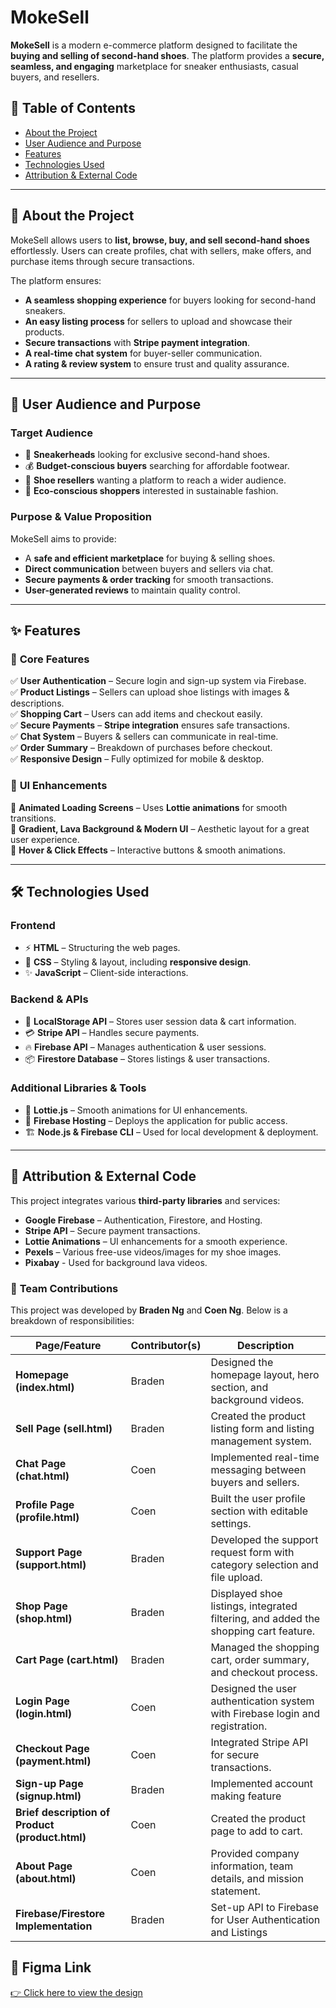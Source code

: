 # MokeSell  

**MokeSell** is a modern e-commerce platform designed to facilitate the **buying and selling of second-hand shoes**. The platform provides a **secure, seamless, and engaging** marketplace for sneaker enthusiasts, casual buyers, and resellers.  

## 📌 Table of Contents  
- [About the Project](#about-the-project)  
- [User Audience and Purpose](#user-audience-and-purpose)  
- [Features](#features)  
- [Technologies Used](#technologies-used)  
- [Attribution & External Code](#attribution--external-code)   

---

## 📖 About the Project  
MokeSell allows users to **list, browse, buy, and sell second-hand shoes** effortlessly. Users can create profiles, chat with sellers, make offers, and purchase items through secure transactions.  

The platform ensures:  
- **A seamless shopping experience** for buyers looking for second-hand sneakers.  
- **An easy listing process** for sellers to upload and showcase their products.  
- **Secure transactions** with **Stripe payment integration**.  
- **A real-time chat system** for buyer-seller communication.  
- **A rating & review system** to ensure trust and quality assurance.  

---

## 🎯 User Audience and Purpose  
### **Target Audience**  
- 👟 **Sneakerheads** looking for exclusive second-hand shoes.  
- 💰 **Budget-conscious buyers** searching for affordable footwear.  
- 🔄 **Shoe resellers** wanting a platform to reach a wider audience.  
- 🌱 **Eco-conscious shoppers** interested in sustainable fashion.  

### **Purpose & Value Proposition**  
MokeSell aims to provide:  
- A **safe and efficient marketplace** for buying & selling shoes.  
- **Direct communication** between buyers and sellers via chat.  
- **Secure payments & order tracking** for smooth transactions.  
- **User-generated reviews** to maintain quality control.  

---

## ✨ Features  
### 🔹 **Core Features**  
✅ **User Authentication** – Secure login and sign-up system via Firebase.  
✅ **Product Listings** – Sellers can upload shoe listings with images & descriptions.  
✅ **Shopping Cart** – Users can add items and checkout easily.  
✅ **Secure Payments** – **Stripe integration** ensures safe transactions.  
✅ **Chat System** – Buyers & sellers can communicate in real-time.  
✅ **Order Summary** – Breakdown of purchases before checkout.  
✅ **Responsive Design** – Fully optimized for mobile & desktop.  

### 🎨 **UI Enhancements**  
🌟 **Animated Loading Screens** – Uses **Lottie animations** for smooth transitions.  
🌟 **Gradient, Lava Background & Modern UI** – Aesthetic layout for a great user experience.  
🌟 **Hover & Click Effects** – Interactive buttons & smooth animations.  

---

## 🛠️ Technologies Used  
### **Frontend**  
- ⚡ **HTML** – Structuring the web pages.  
- 🎨 **CSS** – Styling & layout, including **responsive design**.  
- ✨ **JavaScript** – Client-side interactions.  

### **Backend & APIs**  
- 🛒 **LocalStorage API** – Stores user session data & cart information.  
- 💳 **Stripe API** – Handles secure payments.  
- 🔥 **Firebase API** – Manages authentication & user sessions.  
- 📦 **Firestore Database** – Stores listings & user transactions.  

### **Additional Libraries & Tools**  
- 🚀 **Lottie.js** – Smooth animations for UI enhancements.  
- 📡 **Firebase Hosting** – Deploys the application for public access.  
- 🏗 **Node.js & Firebase CLI** – Used for local development & deployment.  

---

## 🔗 Attribution & External Code  
This project integrates various **third-party libraries** and services:  
- **Google Firebase** – Authentication, Firestore, and Hosting.  
- **Stripe API** – Secure payment transactions.  
- **Lottie Animations** – UI enhancements for a smooth experience.  
- **Pexels** – Various free-use videos/images for my shoe images.  
- **Pixabay** - Used for background lava videos.

### 👥 **Team Contributions**
This project was developed by **Braden Ng** and **Coen Ng**. Below is a breakdown of responsibilities:  

| **Page/Feature**            | **Contributor(s)**         | **Description** |
|-----------------------------|---------------------------|-----------------|
| **Homepage (index.html)**   | Braden | Designed the homepage layout, hero section, and background videos. |
| **Sell Page (sell.html)**   | Braden | Created the product listing form and listing management system. |
| **Chat Page (chat.html)**   | Coen | Implemented real-time messaging between buyers and sellers. |
| **Profile Page (profile.html)** | Coen | Built the user profile section with editable settings. |
| **Support Page (support.html)** | Braden | Developed the support request form with category selection and file upload. |
| **Shop Page (shop.html)**   | Braden | Displayed shoe listings, integrated filtering, and added the shopping cart feature. |
| **Cart Page (cart.html)**   | Braden | Managed the shopping cart, order summary, and checkout process. |
| **Login Page (login.html)** | Coen | Designed the user authentication system with Firebase login and registration. |
| **Checkout Page (payment.html)** | Coen | Integrated Stripe API for secure transactions. |
| **Sign-up Page (signup.html)** | Braden | Implemented account making feature |
| **Brief description of Product (product.html)** | Coen | Created the product page to add to cart. |
| **About Page (about.html)** | Coen | Provided company information, team details, and mission statement. |
| **Firebase/Firestore Implementation** | Braden | Set-up API to Firebase for User Authentication and Listings |
 
## 🔗 **Figma Link**
[👉 Click here to view the design]([YOUR_FIGMA_LINK_HERE](https://www.figma.com/design/0OJLmTV7fX8VJ731mV5Hvv/FED-Asg-2?node-id=0-1&t=g9C2OHOcX76POrKy-1))
